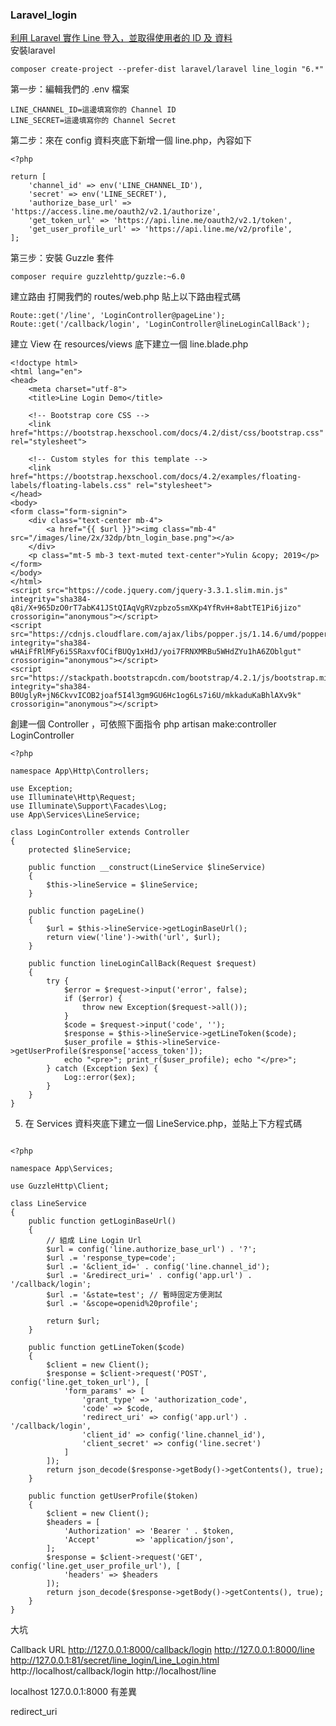 ### Laravel_login

<a href="https://medium.com/yulinchou/%E5%88%A9%E7%94%A8-laravel-%E5%AF%A6%E4%BD%9C-line-%E7%99%BB%E5%85%A5-%E4%B8%A6%E5%8F%96%E5%BE%97%E4%BD%BF%E7%94%A8%E8%80%85%E7%9A%84-id-%E5%8F%8A-%E8%B3%87%E6%96%99-f95784ca9595">利用 Laravel 實作 Line 登入，並取得使用者的 ID 及 資料</a><br>
安裝laravel

~~~
composer create-project --prefer-dist laravel/laravel line_login "6.*"
~~~

第一步：編輯我們的 .env 檔案

~~~
LINE_CHANNEL_ID=這邊填寫你的 Channel ID
LINE_SECRET=這邊填寫你的 Channel Secret
~~~

第二步：來在 config 資料夾底下新增一個 line.php，內容如下

~~~
<?php

return [
    'channel_id' => env('LINE_CHANNEL_ID'),
    'secret' => env('LINE_SECRET'),
    'authorize_base_url' => 'https://access.line.me/oauth2/v2.1/authorize',
    'get_token_url' => 'https://api.line.me/oauth2/v2.1/token',
    'get_user_profile_url' => 'https://api.line.me/v2/profile',
];
~~~

第三步：安裝 Guzzle 套件

~~~
composer require guzzlehttp/guzzle:~6.0
~~~

建立路由
打開我們的 routes/web.php
貼上以下路由程式碼

~~~
Route::get('/line', 'LoginController@pageLine');
Route::get('/callback/login', 'LoginController@lineLoginCallBack');
~~~

建立 View
在 resources/views 底下建立一個 line.blade.php

~~~
<!doctype html>
<html lang="en">
<head>
    <meta charset="utf-8">
    <title>Line Login Demo</title>

    <!-- Bootstrap core CSS -->
    <link href="https://bootstrap.hexschool.com/docs/4.2/dist/css/bootstrap.css" rel="stylesheet">

    <!-- Custom styles for this template -->
    <link href="https://bootstrap.hexschool.com/docs/4.2/examples/floating-labels/floating-labels.css" rel="stylesheet">
</head>
<body>
<form class="form-signin">
    <div class="text-center mb-4">
        <a href="{{ $url }}"><img class="mb-4" src="/images/line/2x/32dp/btn_login_base.png"></a>
    </div>
    <p class="mt-5 mb-3 text-muted text-center">Yulin &copy; 2019</p>
</form>
</body>
</html>
<script src="https://code.jquery.com/jquery-3.3.1.slim.min.js" integrity="sha384-q8i/X+965DzO0rT7abK41JStQIAqVgRVzpbzo5smXKp4YfRvH+8abtTE1Pi6jizo" crossorigin="anonymous"></script>
<script src="https://cdnjs.cloudflare.com/ajax/libs/popper.js/1.14.6/umd/popper.min.js" integrity="sha384-wHAiFfRlMFy6i5SRaxvfOCifBUQy1xHdJ/yoi7FRNXMRBu5WHdZYu1hA6ZOblgut" crossorigin="anonymous"></script>
<script src="https://stackpath.bootstrapcdn.com/bootstrap/4.2.1/js/bootstrap.min.js" integrity="sha384-B0UglyR+jN6CkvvICOB2joaf5I4l3gm9GU6Hc1og6Ls7i6U/mkkaduKaBhlAXv9k" crossorigin="anonymous"></script>
~~~

創建一個 Controller ，可依照下面指令
php artisan make:controller LoginController

~~~
<?php

namespace App\Http\Controllers;

use Exception;
use Illuminate\Http\Request;
use Illuminate\Support\Facades\Log;
use App\Services\LineService;

class LoginController extends Controller
{
    protected $lineService;

    public function __construct(LineService $lineService)
    {
        $this->lineService = $lineService;
    }

    public function pageLine()
    {
        $url = $this->lineService->getLoginBaseUrl();
        return view('line')->with('url', $url);
    }

    public function lineLoginCallBack(Request $request)
    {
        try {
            $error = $request->input('error', false);
            if ($error) {
                throw new Exception($request->all());
            }
            $code = $request->input('code', '');
            $response = $this->lineService->getLineToken($code);
            $user_profile = $this->lineService->getUserProfile($response['access_token']);
            echo "<pre>"; print_r($user_profile); echo "</pre>";
        } catch (Exception $ex) {
            Log::error($ex);
        }
    }
}
~~~

5. 在 Services 資料夾底下建立一個 LineService.php，並貼上下方程式碼

~~~

<?php

namespace App\Services;

use GuzzleHttp\Client;

class LineService
{
    public function getLoginBaseUrl()
    {
        // 組成 Line Login Url
        $url = config('line.authorize_base_url') . '?';
        $url .= 'response_type=code';
        $url .= '&client_id=' . config('line.channel_id');
        $url .= '&redirect_uri=' . config('app.url') . '/callback/login';
        $url .= '&state=test'; // 暫時固定方便測試
        $url .= '&scope=openid%20profile';

        return $url;
    }

    public function getLineToken($code)
    {
        $client = new Client();
        $response = $client->request('POST', config('line.get_token_url'), [
            'form_params' => [
                'grant_type' => 'authorization_code',
                'code' => $code,
                'redirect_uri' => config('app.url') . '/callback/login',
                'client_id' => config('line.channel_id'),
                'client_secret' => config('line.secret')
            ]
        ]);
        return json_decode($response->getBody()->getContents(), true);
    }

    public function getUserProfile($token)
    {
        $client = new Client();
        $headers = [
            'Authorization' => 'Bearer ' . $token,
            'Accept'        => 'application/json',
        ];
        $response = $client->request('GET', config('line.get_user_profile_url'), [
            'headers' => $headers
        ]);
        return json_decode($response->getBody()->getContents(), true);
    }
}

~~~


大坑

Callback URL 
http://127.0.0.1:8000/callback/login
http://127.0.0.1:8000/line
http://127.0.0.1:81/secret/line_login/Line_Login.html
http://localhost/callback/login
http://localhost/line


localhost
127.0.0.1:8000
有差異

redirect_uri